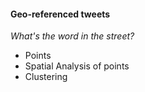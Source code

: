 #### Geo-referenced tweets

*What's the word in the street?*

* Points
* Spatial Analysis of points
* Clustering


